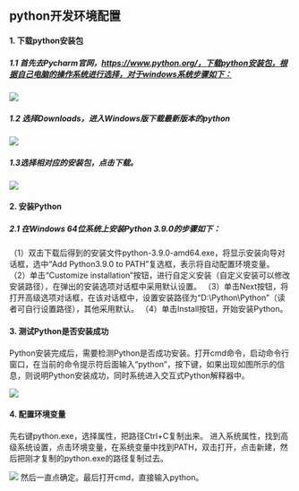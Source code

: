 ## python开发环境配置
#### 1. 下载python安装包
##### 1.1 首先去Pycharm官网，https://www.python.org/，下载python安装包，根据自己电脑的操作系统进行选择，对于windows系统步骤如下：

![](https://imgkr2.cn-bj.ufileos.com/06aa1145-0007-4b8b-8cb6-1467fc4b7caf.png?UCloudPublicKey=TOKEN_8d8b72be-579a-4e83-bfd0-5f6ce1546f13&Signature=SJFtFs%252F%252Bdxupd1s8VdkTooOmLNo%253D&Expires=1603362330)
##### 1.2 选择Downloads，进入Windows版下载最新版本的python

![](https://imgkr2.cn-bj.ufileos.com/802ab2f4-fef3-45a7-bbef-6e2d2ef80867.png?UCloudPublicKey=TOKEN_8d8b72be-579a-4e83-bfd0-5f6ce1546f13&Signature=8arXCAnaT1cjshqJ2w3xySw%252BKsU%253D&Expires=1603362446)
##### 1.3选择相对应的安装包，点击下载。

![](https://imgkr2.cn-bj.ufileos.com/9c227363-1fd5-428d-952d-a19c5462bf5b.png?UCloudPublicKey=TOKEN_8d8b72be-579a-4e83-bfd0-5f6ce1546f13&Signature=gsnl21%252FrImdsdhkOd84xHJbaD9U%253D&Expires=1603362661)
#### 2. 安装Python
##### 2.1 在Windows 64位系统上安装Python 3.9.0的步骤如下：

（1）双击下载后得到的安装文件python-3.9.0-amd64.exe，将显示安装向导对话框，选中“Add Python3.9.0 to PATH”复选框，表示将自动配置环境变量。
（2）单击“Customize installation”按钮，进行自定义安装（自定义安装可以修改安装路径），在弹出的安装选项对话框中采用默认设置。
（3）单击Next按钮，将打开高级选项对话框，在该对话框中，设置安装路径为“D:\Python\Python”（读者可自行设置路径），其他采用默认。
（4）单击Install按钮，开始安装Python。
#### 3. 测试Python是否安装成功
Python安装完成后，需要检测Python是否成功安装。打开cmd命令，启动命令行窗口，在当前的命令提示符后面输入“python”，按下<Enter>键，如果出现如图所示的信息，则说明Python安装成功，同时系统进入交互式Python解释器中。

![](https://imgkr2.cn-bj.ufileos.com/a0e6de7b-248e-497f-b05a-b2281df83e40.png?UCloudPublicKey=TOKEN_8d8b72be-579a-4e83-bfd0-5f6ce1546f13&Signature=wiQF3%252FiaK7l7qiBmB6KbVfiMS7s%253D&Expires=1603363301)
#### 4. 配置环境变量
先右键python.exe，选择属性，把路径Ctrl+C复制出来。
进入系统属性，找到高级系统设置，点击环境变量，在系统变量中找到PATH，双击打开，点击新建，然后把刚才复制的python.exe的路径复制过去。
  
![](https://imgkr2.cn-bj.ufileos.com/4fdb119d-c119-457d-bb7f-75618536f73e.png?UCloudPublicKey=TOKEN_8d8b72be-579a-4e83-bfd0-5f6ce1546f13&Signature=6YliIZwsm6JdRwVcJNbtrd9v%252BjU%253D&Expires=1603363718)
然后一直点确定。最后打开cmd，直接输入python。








